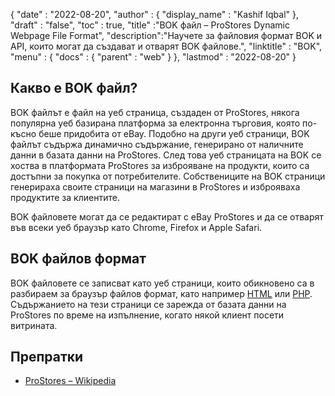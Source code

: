 {
  "date" : "2022-08-20",
  "author" : {
    "display_name" : "Kashif Iqbal"
},
  "draft" : "false",
  "toc" : true,
  "title" :"BOK файл – ProStores Dynamic Webpage File Format",
  "description":"Научете за файловия формат BOK и API, които могат да създават и отварят BOK файлове.",
  "linktitle" : "BOK",
  "menu" : {
    "docs" : {
      "parent" : "web"
}
},
  "lastmod" : "2022-08-20"
}

## Какво е BOK файл?

BOK файлът е файл на уеб страница, създаден от ProStores, някога популярна уеб базирана платформа за електронна търговия, която по-късно беше придобита от eBay. Подобно на други уеб страници, BOK файлът съдържа динамично съдържание, генерирано от наличните данни в базата данни на ProStores. След това уеб страницата на BOK се хоства в платформата ProStores за изброяване на продукти, които са достъпни за покупка от потребителите. Собствениците на BOK страници генерираха своите страници на магазини в ProStores и изброяваха продуктите за клиентите.

BOK файловете могат да се редактират с eBay ProStores и да се отварят във всеки уеб браузър като Chrome, Firefox и Apple Safari.

## BOK файлов формат

BOK файловете се записват като уеб страници, които обикновено са в разбираем за браузър файлов формат, като например [HTML](/bg/web/html/) или [PHP](/bg/programming/php/). Съдържанието на тези страници се зарежда от базата данни на ProStores по време на изпълнение, когато някой клиент посети витрината.

## Препратки

* [ProStores – Wikipedia](https://en.wikipedia.org/wiki/ProStores)

